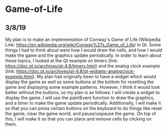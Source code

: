 # Game-of-Life

## 3/8/19
My plan is to make an implementation of Conway's Game of Life (Wikipedia Link: https://en.wikipedia.org/wiki/Conway%27s_Game_of_Life) in Qt.
Some things I had to think about were how I would draw the cells, and how I would make the game and the graphics update periodically.
In order to learn about these topics, I looked at the Qt example on timers (link: https://doc.qt.io/archives/qt-4.8/timers.html) and the 
analog clock example (link: https://doc.qt.io/archives/qt-4.8/qt-widgets-analogclock-example.html). My plan had originally been to have
a widget which would display the game as well as some buttons at the bottom for resetting the game and displaying some example patterns.
However, I think it would look better without the buttons, so my plan is as follows:
I will create a widget to display the game. I will use the paintEvent function to draw the graphics, and a timer to make the game update
periodically. Additionally, I will make it so that you can press certain buttons on the keyboard to do things like reset the game,
clear the game world, and pause/unpause the game. On top of this, I will make it so that you can place and remove cells by clicking on them.
